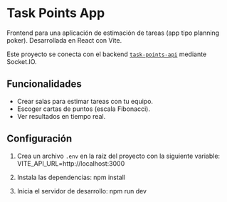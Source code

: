 # Task Points App

Frontend para una aplicación de estimación de tareas (app tipo planning poker). Desarrollada en React con Vite.

Este proyecto se conecta con el backend [`task-points-api`](https://github.com/jcarlosab/task-points-api) mediante Socket.IO.

## Funcionalidades

- Crear salas para estimar tareas con tu equipo.
- Escoger cartas de puntos (escala Fibonacci).
- Ver resultados en tiempo real.

## Configuración

1. Crea un archivo `.env` en la raíz del proyecto con la siguiente variable:
VITE_API_URL=http://localhost:3000

2. Instala las dependencias:
npm install

3. Inicia el servidor de desarrollo:
npm run dev
